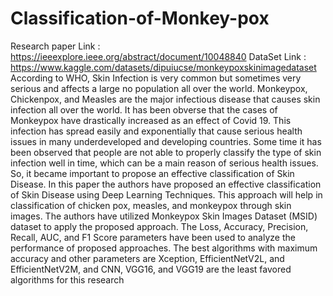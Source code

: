 # Classification-of-Monkey-pox
Research paper Link : https://ieeexplore.ieee.org/abstract/document/10048840
DataSet Link : https://www.kaggle.com/datasets/dipuiucse/monkeypoxskinimagedataset
According to WHO, Skin Infection is very common but sometimes very serious and affects a large no population all over the world. Monkeypox, Chickenpox, and Measles are the major infectious disease that causes skin infection all over the world. It has been obverse that the cases of Monkeypox have drastically increased as an effect of Covid 19. This infection has spread easily and exponentially that cause serious health issues in many underdeveloped and developing countries. Some time it has been observed that people are not able to properly classify the type of skin infection well in time, which can be a main reason of serious health issues. So, it became important to propose an effective classification of Skin Disease. In this paper the authors have proposed an effective classification of Skin Disease using Deep Learning Techniques. This approach will help in classification of chicken pox, measles, and monkeypox through skin images. The authors have utilized Monkeypox Skin Images Dataset (MSID) dataset to apply the proposed approach. The Loss, Accuracy, Precision, Recall, AUC, and F1 Score parameters have been used to analyze the performance of proposed approaches. The best algorithms with maximum accuracy and other parameters are Xception, EfficientNetV2L, and EfficientNetV2M, and CNN, VGG16, and VGG19 are the least favored algorithms for this research
